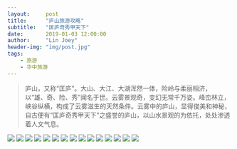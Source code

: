 ```yaml
---
layout:     post
title:      "庐山旅游攻略"
subtitle:   "匡庐奇秀甲天下"
date:       2019-01-03 12:00:00
author:     "Lin Joey"
header-img: "img/post.jpg"
tags:
    - 旅游
    - 华中旅游
---
```


>庐山，又称“匡庐”。大山、大江、大湖浑然一体，险岭与柔丽相济，以“雄、奇、险、秀”闻名于世。云雾景观奇，变幻无常千万姿。峰峦林立，峡谷纵横，构成了云雾滋生的天然条件。云雾中的庐山，显得俊美和神秘，自古便有“匡庐奇秀甲天下”之盛誉的庐山，以山水景观的为依托，处处渗透着人文气息。

![](https://linjoey-image.oss-cn-beijing.aliyuncs.com/我是驴友-庐山_页面_01.jpg)
![](https://linjoey-image.oss-cn-beijing.aliyuncs.com/我是驴友-庐山_页面_02.jpg)
![](https://linjoey-image.oss-cn-beijing.aliyuncs.com/我是驴友-庐山_页面_03.jpg)
![](https://linjoey-image.oss-cn-beijing.aliyuncs.com/我是驴友-庐山_页面_04.jpg)
![](https://linjoey-image.oss-cn-beijing.aliyuncs.com/我是驴友-庐山_页面_05.jpg)
![](https://linjoey-image.oss-cn-beijing.aliyuncs.com/我是驴友-庐山_页面_06.jpg)
![](https://linjoey-image.oss-cn-beijing.aliyuncs.com/我是驴友-庐山_页面_07.jpg)
![](https://linjoey-image.oss-cn-beijing.aliyuncs.com/我是驴友-庐山_页面_08.jpg)
![](https://linjoey-image.oss-cn-beijing.aliyuncs.com/我是驴友-庐山_页面_09.jpg)
![](https://linjoey-image.oss-cn-beijing.aliyuncs.com/我是驴友-庐山_页面_10.jpg)
![](https://linjoey-image.oss-cn-beijing.aliyuncs.com/我是驴友-庐山_页面_11.jpg)
![](https://linjoey-image.oss-cn-beijing.aliyuncs.com/我是驴友-庐山_页面_12.jpg)
![](https://linjoey-image.oss-cn-beijing.aliyuncs.com/我是驴友-庐山_页面_13.jpg)
![](https://linjoey-image.oss-cn-beijing.aliyuncs.com/我是驴友-庐山_页面_14.jpg)
![](https://linjoey-image.oss-cn-beijing.aliyuncs.com/我是驴友-庐山_页面_15.jpg)
